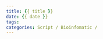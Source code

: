 ```yaml
---
title: {{ title }}
date: {{ date }}
tags:
categories: Script / Bioinfomatic / 
---
```


<!-- 摘要部分 -->

<!-- more -->
